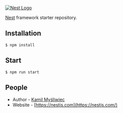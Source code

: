 [![Nest Logo](http://kamilmysliwiec.com/public/nest-logo.png)](http://nestjs.com/)

[Nest](https://github.com/kamilmysliwiec/nest) framework starter repository. 

## Installation

```
$ npm install
```

## Start

```
$ npm run start
```

## People

- Author - [Kamil Myśliwiec](https://kamilmysliwiec.com)
- Website - [https://nestjs.com](https://nestjs.com/)
